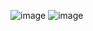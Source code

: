 ![image](https://github.com/user-attachments/assets/efe57a3f-ff8b-438b-9c96-eb488915ae2e)
![image](https://github.com/user-attachments/assets/6331aa64-dfaf-4e54-8c1b-40e1ad807e03)
